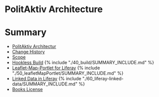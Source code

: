 # PolitAktiv Architecture

# Summary
* [PolitAktiv Architectur](README.md)
* [Change History](change_history.md)
* [Scope](01_scope/README.md)
* [Hookless Build](40_build/README.md)
{% include "./40_build/SUMMARY_INCLUDE.md" %}
* [Leaflet-Map-Portlet for Liferay](50_leafletMapPortlet/README.md)
{% include "./50_leafletMapPortlet/SUMMARY_INCLUDE.md" %}
* [Linked Data in Liferay](60_liferay-linked-data/README.md)
{% include "./60_liferay-linked-data/SUMMARY_INCLUDE.md" %}
* [Books License](LICENSE.md)